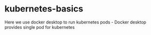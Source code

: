 # kubernetes-basics

Here we use docker desktop to run kubernetes pods - Docker desktop provides single pod for kubernetes
